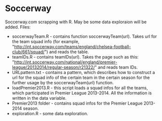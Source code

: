 Soccerway
=========

Soccerway.com scrapping with R. May be some data exploraion will be added.
Files:
* soccerwayTeam.R - contains function soccerwayTeam(url). Takes url for the team squad info (for example, 
"http://int.soccerway.com/teams/england/chelsea-football-club/661/squad/") and reads the table.
* teamIDs.R - contains teamIDs(url). Takes the page such as this: 
"http://int.soccerway.com/national/england/premier-league/20132014/regular-season/r21322/" and reads team IDs.
* URLpattern.txt - contains a pattern, which describes how to construct a url for the squad info of the certain team 
in the certain season for the further usage by the soccerwayTeam(url) function.
* loadPremier2013.R - this script loads a squad infos for all the teams, which participated in Premier League 2013-2014.
All the information is written in the data variable.
* Premier2013 folder - contains squad infos for the Premier League 2013-2014 season.
* exploration.R - some data exploration.
